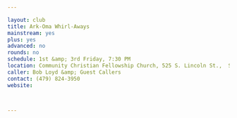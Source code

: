 ```yaml
---

layout: club
title: Ark-Oma Whirl-Aways
mainstream: yes
plus: yes
advanced: no
rounds: no
schedule: 1st &amp; 3rd Friday, 7:30 PM
location: Community Christian Fellowship Church, 525 S. Lincoln St.,  Siloam Springs, AR
caller: Bob Loyd &amp; Guest Callers
contact: (479) 824-3950
website: 



---
```


